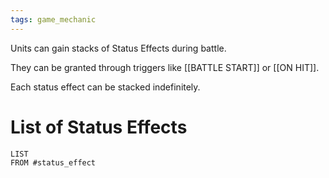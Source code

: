 ```yaml
---
tags: game_mechanic
---
```


Units can gain stacks of Status Effects during battle.

They can be granted through triggers like [[BATTLE START]] or [[ON HIT]].

Each status effect can be stacked indefinitely.


# List of Status Effects
```dataview
LIST
FROM #status_effect 
```